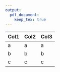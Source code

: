 ```yaml
---
output: 
  pdf_document:
    keep_tex: true
---
```




| Col1 | Col2 | Col3 |
|------|------|------|
| a    | a    | a    |
| b    | b    | b    |
| c    | c    | c    |
